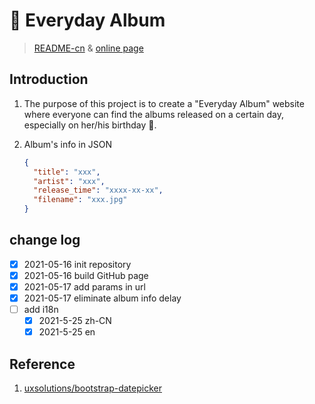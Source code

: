 # 🎵 Everyday Album

> [README-cn](README.md) & [online page](https://forestlet.github.io/everyday-album/)

## Introduction

1. The purpose of this project is to create a "Everyday Album" website where everyone can find the albums released on a certain day, especially on her/his birthday 🥳.

2. Album's info in JSON

   ```json
   {
     "title": "xxx",
     "artist": "xxx",
     "release_time": "xxxx-xx-xx",
     "filename": "xxx.jpg"
   }
   ```

## change log

- [x] 2021-05-16 init repository
- [x] 2021-05-16 build GitHub page
- [x] 2021-05-17 add params in url
- [x] 2021-05-17 eliminate album info delay
- [ ] add i18n
  - [x] 2021-5-25 zh-CN
  - [x] 2021-5-25 en

## Reference

1. [uxsolutions/bootstrap-datepicker](https://github.com/uxsolutions/bootstrap-datepicker)
